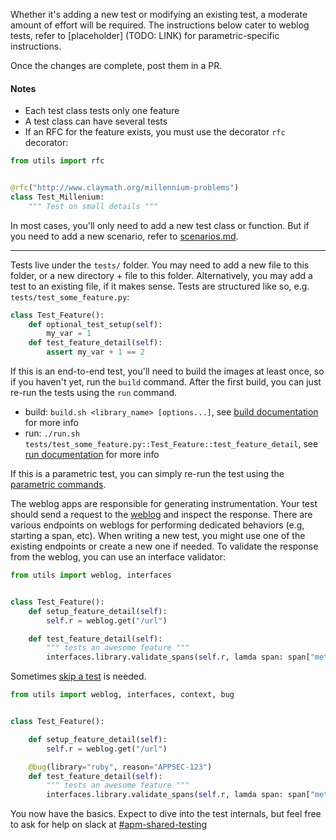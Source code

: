 Whether it's adding a new test or modifying an existing test, a moderate amount of effort will be required. The instructions below cater to weblog tests, refer to [placeholder] (TODO: LINK) for parametric-specific instructions.

Once the changes are complete, post them in a PR.

#### Notes
* Each test class tests only one feature
* A test class can have several tests
* If an RFC for the feature exists, you must use the decorator `rfc` decorator:
```python
from utils import rfc


@rfc("http://www.claymath.org/millennium-problems")
class Test_Millenium:
    """ Test on small details """
```

In most cases, you'll only need to add a new test class or function. But if you need to add a new scenario, refer to [scenarios.md](./scenarios.md).

---

Tests live under the `tests/` folder. You may need to add a new file to this folder, or a new directory + file to this folder. Alternatively, you may add a test to an existing file, if it makes sense. Tests are structured like so, e.g. `tests/test_some_feature.py`:

```python
class Test_Feature():
    def optional_test_setup(self):
        my_var = 1
    def test_feature_detail(self):
        assert my_var + 1 == 2
```

If this is an end-to-end test, you'll need to build the images at least once, so if you haven't yet, run the `build` command. After the first build, you can just re-run the tests using the `run` command.

- build: `build.sh <library_name> [options...]`, see [build documentation](../execute/build.md) for more info
- run: `./run.sh tests/test_some_feature.py::Test_Feature::test_feature_detail`, see [run documentation](../execute/run.md) for more info

If this is a parametric test, you can simply re-run the test using the [parametric commands]([url](https://github.com/DataDog/system-tests/blob/main/docs/scenarios/parametric.md#running-the-tests)).

The weblog apps are responsible for generating instrumentation. Your test should send a request to the [weblog](../edit/weblog.md) and inspect the response. There are various endpoints on weblogs for performing dedicated behaviors (e.g, starting a span, etc). When writing a new test, you might use one of the existing endpoints or create a new one if needed. To validate the response from the weblog, you can use an interface validator:

```python
from utils import weblog, interfaces


class Test_Feature():
    def setup_feature_detail(self):
        self.r = weblog.get("/url")

    def test_feature_detail(self):
        """ tests an awesome feature """
        interfaces.library.validate_spans(self.r, lamda span: span["meta"]["http.method"] == "GET")
```

Sometimes [skip a test](./features.md) is needed.

```python
from utils import weblog, interfaces, context, bug


class Test_Feature():

    def setup_feature_detail(self):
        self.r = weblog.get("/url")

    @bug(library="ruby", reason="APPSEC-123")
    def test_feature_detail(self):
        """ tests an awesome feature """
        interfaces.library.validate_spans(self.r, lamda span: span["meta"]["http.method"] == "GET")
```

You now have the basics. Expect to dive into the test internals, but feel free to ask for help on slack at [#apm-shared-testing](https://dd.slack.com/archives/C025TJ4RZ8X)
